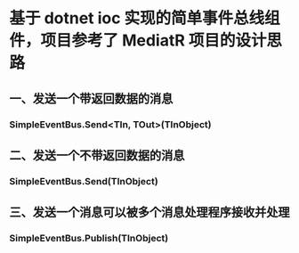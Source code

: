 # 基于 dotnet ioc 实现的简单事件总线组件，项目参考了 MediatR 项目的设计思路
## 一、发送一个带返回数据的消息
### SimpleEventBus.Send<TIn, TOut>(TInObject)
## 二、发送一个不带返回数据的消息
### SimpleEventBus.Send(TInObject)
## 三、发送一个消息可以被多个消息处理程序接收并处理
### SimpleEventBus.Publish(TInObject)